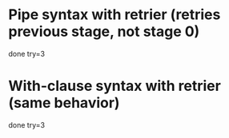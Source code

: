 # Pipe syntax with retrier (retries previous stage, not stage 0)
done try=3
# With-clause syntax with retrier (same behavior)

done try=3
